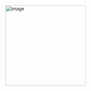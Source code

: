 <img width="250" alt="image" src="https://github.com/nlmlml/-/assets/44767094/45b434f9-824d-4d24-99b9-39ca0cf7c725">

